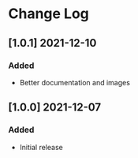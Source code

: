 # Change Log

## [1.0.1] 2021-12-10

### Added

* Better documentation and images

## [1.0.0] 2021-12-07

### Added

* Initial release
